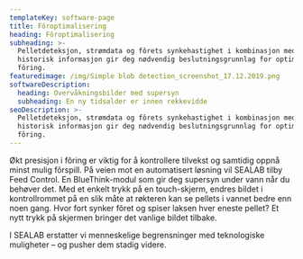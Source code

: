 ```yaml
---
templateKey: software-page
title: Fôroptimalisering
heading: Fôroptimalisering
subheading: >-
  Pelletdeteksjon, strømdata og fôrets synkehastighet i kombinasjon med
  historisk informasjon gir deg nødvendig beslutningsgrunnlag for optimalisert
  fôring.
featuredimage: /img/Simple blob detection_screenshot_17.12.2019.png
softwareDescription:
  heading: Overvåkningsbilder med supersyn
  subheading: En ny tidsalder er innen rekkevidde
seoDescription: >-
  Pelletdeteksjon, strømdata og fôrets synkehastighet i kombinasjon med
  historisk informasjon gir deg nødvendig beslutningsgrunnlag for optimalisert
  fôring.
---
```

Økt presisjon i fôring er viktig for å kontrollere tilvekst og samtidig oppnå minst mulig fôrspill. På veien mot en automatisert løsning vil SEALAB tilby Feed Control. En BlueThink-modul som gir deg supersyn under vann når du behøver det. Med et enkelt trykk på en touch-skjerm, endres bildet i kontrollrommet på en slik måte at røkteren kan se pellets i vannet bedre enn noen gang. Hvor fort synker fôret og spiser laksen hver eneste pellet? Et nytt trykk på skjermen bringer det vanlige bildet tilbake.

I SEALAB erstatter vi menneskelige begrensninger med teknologiske muligheter – og pusher dem stadig videre.
